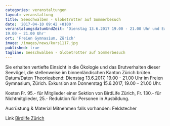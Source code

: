 ```yaml
---
categories: veranstaltungen
layout: veranstaltung
title: Seeschwalben - Globetrotter auf Sommerbesuch
date: '2017-04-10 09:42 +0100'
veranstalungsdatumUndZeit: 'Dienstag 13.6.2017 19.00 - 21.00 Uhr und Exkursion am Donnerstag 15.6.2017, 
19.00 – 21.00 Uhr'
ort: 'Freien Gymnasium, Zürich'
image: /images/news/kurs1117.jpg
published: true
tagline: Seeschwalben - Globetrotter auf Sommerbesuch
---
```


Sie erhalten vertiefte Einsicht in die Ökologie und das Brutverhalten dieser Seevögel, die stellenweise im binnenländischen Kanton Zürich brüten.
Datum/Daten
Theorieabend: Dienstag 13.6.2017, 
19.00 - 21.00 Uhr im Freien Gymnasium, Zürich.
Exkursion am Donnerstag 15.6.2017, 19.00 – 21.00 Uhr.

Kosten
Fr. 95.- für Mitglieder einer Sektion von BirdLife Zürich, Fr. 130.- für Nichtmitglieder, 25.- Reduktion für Personen in Ausbildung.

Ausrüstung & Material
Mitnehmen falls vorhanden: Feldstecher

Link [Birdlife Zürich](https://www.birdlife-zuerich.ch/kurse-veranstaltungen/uebersicht/einfuehrungs-auffrischungskurse/?anmeldung%5Buid%5D=1117&cHash=911290eda4deff9c89b39aaab09cc1a1)
